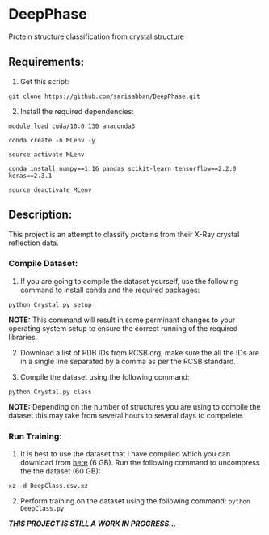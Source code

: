 # DeepPhase
 Protein structure classification from crystal structure

## Requirements:
1. Get this script:

`git clone https://github.com/sarisabban/DeepPhase.git`

2. Install the required dependencies:

`module load cuda/10.0.130 anaconda3`

`conda create -n MLenv -y`

`source activate MLenv`

`conda install numpy==1.16 pandas scikit-learn tensorflow==2.2.0 keras==2.3.1`

`source deactivate MLenv`

## Description:
This project is an attempt to classify proteins from their X-Ray crystal reflection data.

### Compile Dataset:
1. If you are going to compile the dataset yourself, use the following command to install conda and the required packages:

`python Crystal.py setup`

**NOTE:** This command will result in some perminant changes to your operating system setup to ensure the correct running of the required libraries.

2. Download a list of PDB IDs from RCSB.org, make sure the all the IDs are in a single line separated by a comma as per the RCSB standard.

3. Compile the dataset using the following command:

`python Crystal.py class`

**NOTE:** Depending on the number of structures you are using to compile the dataset this may take from several hours to several days to compelete.

### Run Training:
1. It is best to use the dataset that I have compiled which you can download from [here](https://www.dropbox.com/s/ka19wxvky5kktvk/DeepClass.csv.xz?dl=0) (6 GB). Run the following command to uncompress the the dataset (60 GB):

`xz -d DeepClass.csv.xz`

2. Perform training on the dataset using the following command:
`python DeepClass.py`

***THIS PROJECT IS STILL A WORK IN PROGRESS...***
